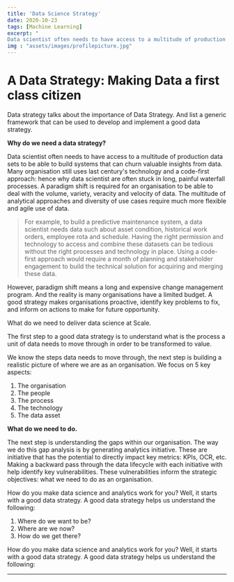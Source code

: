 ```yaml
---
title: 'Data Science Strategy'
date: 2020-10-23
tags: [Machine Learning]
excerpt: "
Data scientist often needs to have access to a multitude of production data sets to be able to build systems that can churn valuable insights from data. Many organisation still uses last century's technology and a code-first approach: hence why data scientist are often stuck in long, painful waterfall processes. A paradigm shift is required for an organisation to be able to deal with the volume, variety, veracity and velocity of data. The multitude of analytical approaches and diversity of use cases require much more flexible and agile use of data."
img : "assets/images/profilepicture.jpg"
---
```





# A Data Strategy: Making Data a first class citizen

Data strategy talks about the importance of Data Strategy. And list a generic framework that can be used to develop and implement a good data strategy.

**Why do we need a data strategy?**

Data scientist often needs to have access to a multitude of production data sets to be able to build systems that can churn valuable insights from data. Many organisation still uses last century's technology and a code-first approach: hence why data scientist are often stuck in long, painful waterfall processes. A paradigm shift is required for an organisation to be able to deal with the volume, variety, veracity and velocity of data. The multitude of analytical approaches and diversity of use cases require much more flexible and agile use of data.

> For example, to build a predictive maintenance system, a data scientist needs data such about asset condition, historical work orders, employee rota and schedule. Having the right permission and technology to access and combine these datasets can be tedious without the right processes and technology in place. Using a code-first approach would require a month of planning and stakeholder engagement to build the technical solution for acquiring and merging these data.

However, paradigm shift means a long and expensive change management program. And the reality is many organisations have a limited budget.  A good strategy makes organisations proactive, identify key problems to fix, and inform on actions to make for future opportunity.

What do we need to deliver data science at Scale.

The first step to a good data strategy is to understand what is the process a unit of data needs to move through in order to be transformed to value.


We know the steps data needs to move through, the next step is building a realistic picture of where we are as an organisation. We focus on 5 key aspects:

1. The organisation
2. The people
3. The process
4. The technology
5. The data asset

**What do we need to do.**

The next step is understanding the gaps within our organisation. The way we do this gap analysis is by generating analytics initiative. These are initiative that has the potential to directly impact key metrics: KPIs, OCR, etc. Making a backward pass through the data lifecycle with each initiative with help identify key vulnerabilities. These vulnerabilities inform the strategic objectives: what we need to do as an organisation.


How do you make data science and analytics work for you? Well, it starts with a good data strategy. A good data strategy helps us understand the following:

1. Where do we want to be?
2. Where are we now?
3. How do we get there?

How do you make data science and analytics work for you? Well, it starts with a good data strategy. A good data strategy helps us understand the following:


---
